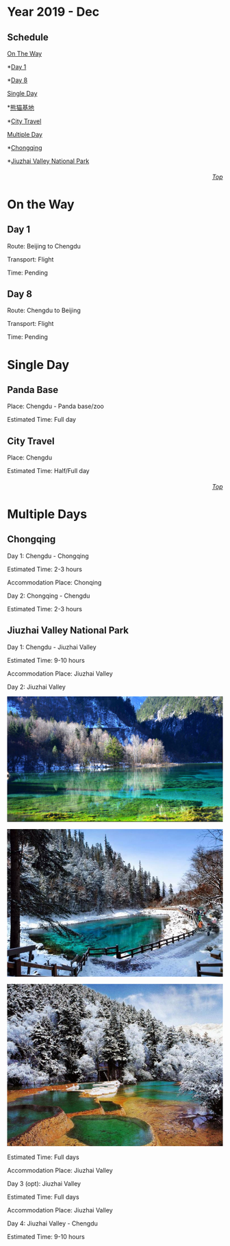 Year 2019 - Dec
=============================
## Schedule
[On The Way](#On-The-Way)

*[Day 1](#Day-1)

*[Day 8](#Day-8)

[Single Day](#Single-Day)

*[熊猫基地](#Panda-Base)

*[City Travel](#City-Travel)

[Multiple Day](#Multiple-Days)

*[Chongqing](#Chongqing)

*[Jiuzhai Valley National Park](#Jiuzhai-Valley-National-Park)

###### <p dir='rtl' align='right'>[Top](#Table-of-contents)</p>
# On the Way
## Day 1
Route: Beijing to Chengdu

Transport: Flight

Time: Pending

## Day 8
Route: Chengdu to Beijing

Transport: Flight

Time: Pending

# Single Day
## Panda Base
Place: Chengdu - Panda base/zoo

Estimated Time: Full day

## City Travel
Place: Chengdu

Estimated Time: Half/Full day

###### <p dir='rtl' align='right'>[Top](#Table-of-contents)</p>
# Multiple Days
## Chongqing
Day 1: Chengdu - Chongqing

Estimated Time: 2-3 hours

Accommodation Place: Chonqing

Day 2: Chongqing - Chengdu

Estimated Time: 2-3 hours

## Jiuzhai Valley National Park
Day 1: Chengdu - Jiuzhai Valley

Estimated Time: 9-10 hours

Accommodation Place: Jiuzhai Valley

Day 2: Jiuzhai Valley

<p align="center">
<img src="JZG/View1.png" width="600">
</p>

<p align="center">
<img src="JZG/View2.png" width="600">
</p>

<p align="center">
<img src="JZG/View3.png" width="600">
</p>

Estimated Time: Full days

Accommodation Place: Jiuzhai Valley

Day 3 (opt): Jiuzhai Valley

Estimated Time: Full days

Accommodation Place: Jiuzhai Valley

Day 4: Jiuzhai Valley - Chengdu

Estimated Time: 9-10 hours


